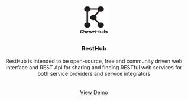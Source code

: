 
<p align="center">
  <a href="https://github.com/othneildrew/Best-README-Template">
    <img src="src/main/resources/static/images/website_logo_transparent_background.png" alt="Logo" width="80" height="80">
  </a>

  <h3 align="center">RestHub</h3>

  <p align="center">
    RestHub is intended to be open-source, free and community driven web interface and REST Api for sharing and finding RESTful
    web services for both service providers and service integrators
    <br /><br /><br />
    <a href="http://ec2-34-209-175-216.us-west-2.compute.amazonaws.com:9090/">View Demo</a>
  </p>
</p>
